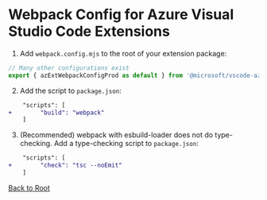 # Webpack Config for Azure Visual Studio Code Extensions

1. Add `webpack.config.mjs` to the root of your extension package:
```js
// Many other configurations exist
export { azExtWebpackConfigProd as default } from '@microsoft/vscode-azext-eng';
```

2. Add the script to `package.json`:
```diff
    "scripts": [
+        "build": "webpack"
    ]
```

3. (Recommended) webpack with esbuild-loader does not do type-checking. Add a type-checking script to `package.json`:
```diff
    "scripts": [
+        "check": "tsc --noEmit"
    ]
```

[Back to Root](../../README.md)
